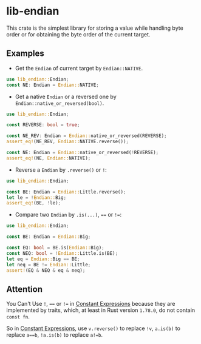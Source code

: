 lib-endian
======

This crate is the simplest library for storing a value while handling byte order
or for obtaining the byte order of the current target.

## Examples

- Get the `Endian` of current target by `Endian::NATIVE`.

```rust
use lib_endian::Endian;
const NE: Endian = Endian::NATIVE;
```

- Get a native `Endian` or a reversed one by `Endian::native_or_reversed(bool)`.

```rust
use lib_endian::Endian;

const REVERSE: bool = true;

const NE_REV: Endian = Endian::native_or_reversed(REVERSE);
assert_eq!(NE_REV, Endian::NATIVE.reverse());

const NE: Endian = Endian::native_or_reversed(!REVERSE);
assert_eq!(NE, Endian::NATIVE);
```

- Reverse a `Endian` by `.reverse()` or `!`:

```rust
use lib_endian::Endian;

const BE: Endian = Endian::Little.reverse();
let le = !Endian::Big;
assert_eq!(BE, !le);
```

- Compare two `Endian` by `.is(...)`, `==` or `!=`:

```rust
use lib_endian::Endian;

const BE: Endian = Endian::Big;

const EQ: bool = BE.is(Endian::Big);
const NEQ: bool = !Endian::Little.is(BE);
let eq = Endian::Big == BE;
let neq = BE != Endian::Little;
assert!(EQ & NEQ & eq & neq);
```

## Attention

You Can't Use `!`, `==` or `!=` in
[Constant Expressions](https://doc.rust-lang.org/reference/const_eval.html)
because they are implemented by traits,
which, at least in Rust version `1.78.0`, do not contain `const fn`.

So in
[Constant Expressions](https://doc.rust-lang.org/reference/const_eval.html),
use `v.reverse()` to replace `!v`,
`a.is(b)` to replace `a==b`,
`!a.is(b)` to replace `a!=b`.